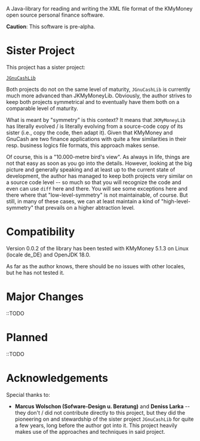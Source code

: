 A Java-library for reading and writing the XML file format of the KMyMoney open source personal finance software.

**Caution**: This software is pre-alpha.

# Sister Project
This project has a sister project: 

[`JGnuCashLib`](https://github.com/jross765/jgnucashlib)

Both projects do not on the same level of maturity, `JGnuCashLib` is currently much more advanced than JKMyMoneyLib. Obviously, the author strives to keep both projects symmetrical and to eventually have them both on a comparable level of maturity.

What is meant by "symmetry" is this context? It means that `JKMyMoneyLib` has literally evolved / is literally evolving from a source-code copy of its sister (i.e., copy the code, then adapt it). Given that KMyMoney and GnuCash are two finance applications with quite a few similarities in their resp. business logics file formats, this approach makes sense. 

Of course, this is a "10.000-metre bird's view". As always in life, things are not that easy as soon as you go into the details. However, looking at the big picture and generally speaking and at least up to the current state of development, the author has managed to keep both projects very similar on a source code level -- so much so that you will recognize the code and even can use `diff` here and there. You will see some exceptions here and there where that "low-level-symmetry" is not maintainable, of course. But still, in many of these cases, we can at least maintain a kind of "high-level-symmetry" that prevails on a higher abtraction level.

# Compatibility
Version 0.0.2 of the library has been tested with KMyMoney 5.1.3 on Linux (locale de_DE) and OpenJDK 18.0.

As far as the author knows, there should be no issues with other locales, but he has not tested it.

# Major Changes 
::TODO

# Planned
::TODO

# Acknowledgements
Special thanks to: 

* **Marcus Wolschon (Sofware-Design u. Beratung)** and **Deniss Larka** -- they don't / did not contribute directly to this project, but they did the pioneering on and stewardship of the sister project `JGnuCashLib` for quite a few years, long before the author got into it. This project heavily makes use of the approaches and techniques in said project.